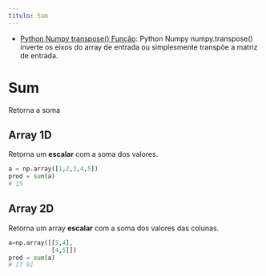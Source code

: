 ```yaml
---
titulo: Sum
---
```

- [Python Numpy transpose() Função](https://www.delftstack.com/pt/api/numpy/python-numpy-transpose/): Python Numpy numpy.transpose() inverte os eixos do array de entrada ou simplesmente transpõe a matriz de entrada.

# Sum

Retorna a soma

## Array 1D

Retorna um **escalar** com a soma dos valores.

~~~python
a = np.array([1,2,3,4,5])
prod = sum(a)
# 15
~~~

## Array 2D

Retorna um array **escalar** com a soma dos valores das colunas.

~~~python
a=np.array([[3,4],
            [4,5]])
prod = sum(a)
# [7 9]
~~~
